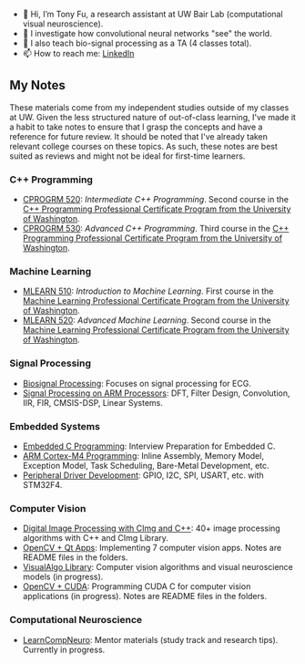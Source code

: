 - 👋 Hi, I’m Tony Fu, a research assistant at UW Bair Lab (computational visual neuroscience).
- 👀 I investigate how convolutional neural networks "see" the world.
- 🩻 I also teach bio-signal processing as a TA (4 classes total).
- 📫 How to reach me: [LinkedIn](https://www.linkedin.com/in/tony-fu-3721831a3/)


## My Notes
These materials come from my independent studies outside of my classes at UW. Given the less structured nature of out-of-class learning, I've made it a habit to take notes to ensure that I grasp the concepts and have a reference for future review. It should be noted that I've already taken relevant college courses on these topics. As such, these notes are best suited as reviews and might not be ideal for first-time learners.

### C++ Programming
* [CPROGRM 520](https://tonyfu97.github.io/CPROGRM520-Notes/): *Intermediate C++ Programming*. Second course in the [C++ Programming Professional Certificate Program from the University of Washington](https://www.pce.uw.edu/certificates/c-plus-plus-programming).
* [CPROGRM 530](https://tonyfu97.github.io/CPROGRM530-Notes/): *Advanced C++ Programming*. Third course in the [C++ Programming Professional Certificate Program from the University of Washington](https://www.pce.uw.edu/certificates/c-plus-plus-programming).


### Machine Learning
* [MLEARN 510](https://tonyfu97.github.io/MLEARN510-Notes/): *Introduction to Machine Learning*. First course in the [Machine Learning Professional Certificate Program from the University of Washington](https://www.pce.uw.edu/certificates/machine-learning).
* [MLEARN 520](https://tonyfu97.github.io/MLEARN520-Notes/): *Advanced Machine Learning*. Second course in the [Machine Learning Professional Certificate Program from the University of Washington](https://www.pce.uw.edu/certificates/machine-learning).


### Signal Processing
* [Biosignal Processing](https://tonyfu97.github.io/Biosignal-Processing/): Focuses on signal processing for ECG.
* [Signal Processing on ARM Processors](https://tonyfu97.github.io/DSP-ARM/): DFT, Filter Design, Convolution, IIR, FIR, CMSIS-DSP, Linear Systems.


### Embedded Systems
* [Embedded C Programming](https://tonyfu97.github.io/Embedded-C-Interview-Prep/): Interview Preparation for Embedded C.
* [ARM Cortex-M4 Programming](https://tonyfu97.github.io/ARM-Cortex-M4/): Inline Assembly, Memory Model, Exception Model, Task Scheduling, Bare-Metal Development, etc.
* [Peripheral Driver Development](https://tonyfu97.github.io/MCU1/): GPIO, I2C, SPI, USART, etc. with STM32F4.


### Computer Vision
* [Digital Image Processing with CImg and C++](https://tonyfu97.github.io/Digital-Image-Processing/): 40+ image processing algorithms with C++ and CImg Library.
* [OpenCV + Qt Apps](https://github.com/tonyfu97/OpenCV-Qt-App): Implementing 7 computer vision apps. Notes are README files in the folders.
* [VisualAlgo Library](https://tonyfu97.github.io/VisualAlgo/): Computer vision algorithms and visual neuroscience models (in progress).
* [OpenCV + CUDA](https://github.com/tonyfu97/OpenCV-CUDA-C-Programming): Programming CUDA C for computer vision applications (in progress). Notes are README files in the folders.


### Computational Neuroscience
* [LearnCompNeuro](https://github.com/tonyfu97/LearnCompNeuro): Mentor materials (study track and research tips). Currently in progress.
